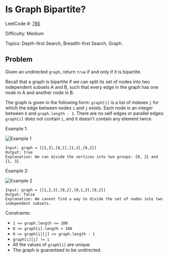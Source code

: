 # Is Graph Bipartite?

LeetCode #: [785](https://leetcode.com/problems/is-graph-bipartite/)

Difficulty: Medium

Topics: Depth-first Search, Breadth-first Search, Graph.

## Problem

Given an undirected `graph`, return `true` if and only if it is bipartite.

Recall that a graph is bipartite if we can split its set of nodes into two independent subsets A and B, such that every edge in the graph has one node in A and another node in B.

The graph is given in the following form: `graph[i]` is a list of indexes `j` for which the edge between nodes `i` and `j` exists. Each node is an integer between `0` and `graph.length - 1`. There are no self edges or parallel edges: `graph[i]` does not contain `i`, and it doesn't contain any element twice.

Example 1:

![Example 1](https://assets.leetcode.com/uploads/2020/10/21/bi1.jpg)

```text
Input: graph = [[1,3],[0,2],[1,3],[0,2]]
Output: true
Explanation: We can divide the vertices into two groups: {0, 2} and {1, 3}.
```

Example 2:

![Example 2](https://assets.leetcode.com/uploads/2020/10/21/bi2.jpg)

```text
Input: graph = [[1,2,3],[0,2],[0,1,3],[0,2]]
Output: false
Explanation: We cannot find a way to divide the set of nodes into two independent subsets.
```

Constraints:

- `1 <= graph.length <= 100`
- `0 <= graph[i].length < 100`
- `0 <= graph[i][j] <= graph.length - 1`
- `graph[i][j] != i`
- All the values of `graph[i]` are unique.
- The graph is guaranteed to be undirected.
